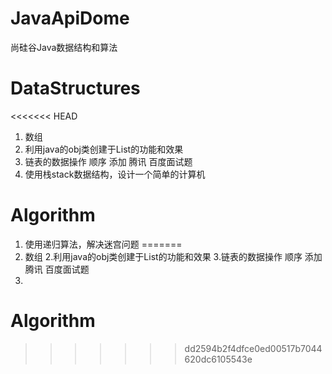 # JavaApiDome
尚硅谷Java数据结构和算法
# DataStructures
<<<<<<< HEAD

1. 数组
2. 利用java的obj类创建于List的功能和效果
3. 链表的数据操作 顺序 添加 腾讯 百度面试题
4. 使用栈stack数据结构，设计一个简单的计算机  

# Algorithm

1. 使用递归算法，解决迷宫问题
=======
  1. 数组
  2.利用java的obj类创建于List的功能和效果
  3.链表的数据操作 顺序 添加 腾讯 百度面试题
  4. 
# Algorithm

>>>>>>> dd2594b2f4dfce0ed00517b7044620dc6105543e

